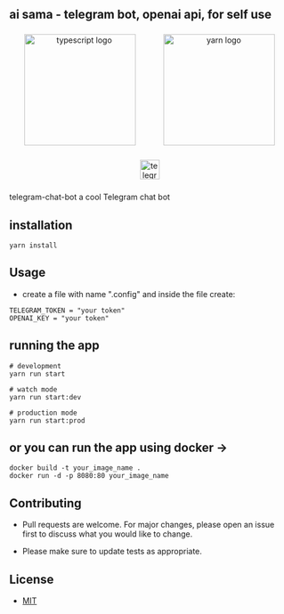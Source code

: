 <h2 align="left">ai sama - telegram bot, openai api, for self use</h2>

###

<div align="center">
  <img src="https://cdn.jsdelivr.net/gh/devicons/devicon/icons/typescript/typescript-original.svg" height="200" alt="typescript logo"  />
  <img width="43" />
  <img src="https://cdn.jsdelivr.net/gh/devicons/devicon/icons/yarn/yarn-original.svg" height="200" alt="yarn logo"  />
</div>

###

<div align="center">
  <a href="https://t.me/yuichandaisukibest_bot" target="_blank">
    <img src="https://img.shields.io/static/v1?message=ai sama&logo=telegram&label=&color=2CA5E0&logoColor=white&labelColor=&style=for-the-badge" height="35" alt="telegram logo"  />
  </a>
</div>

###

telegram-chat-bot
a cool Telegram chat bot

## installation

```
yarn install
```

## Usage
- create a file with name ".config" and inside the file create:
```
TELEGRAM_TOKEN = "your token"
OPENAI_KEY = "your token"
```

## running the app

```
# development
yarn run start

# watch mode
yarn run start:dev

# production mode
yarn run start:prod
```

## or you can run the app using docker ->
```
docker build -t your_image_name .
docker run -d -p 8080:80 your_image_name
```

## Contributing

- Pull requests are welcome. For major changes, please open an issue first
to discuss what you would like to change.

- Please make sure to update tests as appropriate.

## License

- [MIT](https://choosealicense.com/licenses/mit/)
